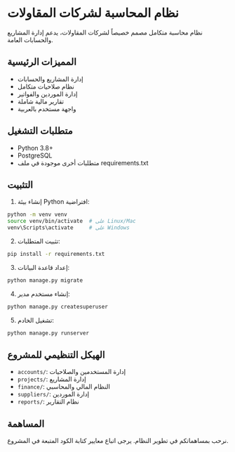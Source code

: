 # نظام المحاسبة لشركات المقاولات

نظام محاسبة متكامل مصمم خصيصاً لشركات المقاولات، يدعم إدارة المشاريع والحسابات العامة.

## المميزات الرئيسية
- إدارة المشاريع والحسابات
- نظام صلاحيات متكامل
- إدارة الموردين والفواتير
- تقارير مالية شاملة
- واجهة مستخدم بالعربية

## متطلبات التشغيل
- Python 3.8+
- PostgreSQL
- متطلبات أخرى موجودة في ملف requirements.txt

## التثبيت
1. إنشاء بيئة Python افتراضية:
```bash
python -m venv venv
source venv/bin/activate  # على Linux/Mac
venv\Scripts\activate     # على Windows
```

2. تثبيت المتطلبات:
```bash
pip install -r requirements.txt
```

3. إعداد قاعدة البيانات:
```bash
python manage.py migrate
```

4. إنشاء مستخدم مدير:
```bash
python manage.py createsuperuser
```

5. تشغيل الخادم:
```bash
python manage.py runserver
```

## الهيكل التنظيمي للمشروع
- `accounts/`: إدارة المستخدمين والصلاحيات
- `projects/`: إدارة المشاريع
- `finance/`: النظام المالي والمحاسبي
- `suppliers/`: إدارة الموردين
- `reports/`: نظام التقارير

## المساهمة
نرحب بمساهماتكم في تطوير النظام. يرجى اتباع معايير كتابة الكود المتبعة في المشروع.
